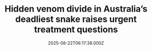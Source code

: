 ---
title: "Hidden venom divide in Australia’s deadliest snake raises urgent treatment questions"
date: 2025-08-22T06:17:38.000Z
category: Health
externalLink: "https://www.sciencedaily.com/releases/2025/08/250821094520.htm"
image: ""
excerpt: "Scientists have uncovered a startling split in the venom of Australia’s Eastern Brown Snake. In the south, bites cause rock-solid blood clots, while in the north, they trigger flimsy clots that collapse almost instantly. This hidden divide means current antivenoms, made from pooled venom of uncertain origin, may not work equally well across the country.…"
---